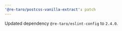 ```yaml
---
'@re-taro/postcss-vanilla-extract': patch
---
```


Updated dependency `@re-taro/eslint-config` to `2.4.0`.
